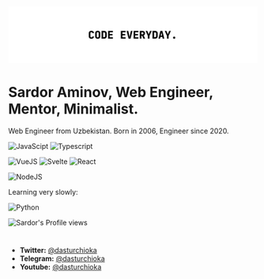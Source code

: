 <img src="./new-banner.jpg" alt="banner" />

# Sardor Aminov, Web Engineer, Mentor, Minimalist. 

Web Engineer from Uzbekistan. Born in 2006, Engineer since 2020. 

![JavaScipt](https://badges.aleen42.com/src/javascript.svg)
![Typescript](https://badges.aleen42.com/src/typescript.svg)

![VueJS](https://badges.aleen42.com/src/vue.svg)
![Svelte](https://badges.aleen42.com/src/svelte.svg)
![React](https://badges.aleen42.com/src/react.svg)

![NodeJS](https://badges.aleen42.com/src/node.svg)

Learning very slowly:

![Python](https://badges.aleen42.com/src/python.svg)

![Sardor's Profile views](https://komarev.com/ghpvc/?username=dasturchioka&color=lightgrey)
<h1></h1>

- **Twitter:** [@dasturchioka](https://twitter.com/dasturchioka)
- **Telegram:** [@dasturchioka](https://t.me/dasturchioka)
- **Youtube:** [@dasturchioka](https://www.youtube.com/c/DasturchiOka)
